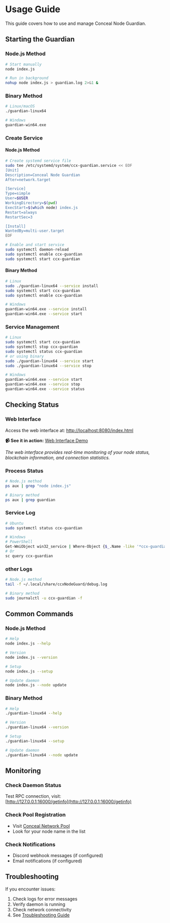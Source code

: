 # Usage Guide

This guide covers how to use and manage Conceal Node Guardian.

## Starting the Guardian

### Node.js Method
```bash
# Start manually
node index.js

# Run in background
nohup node index.js > guardian.log 2>&1 &
```

### Binary Method
```bash
# Linux/macOS
./guardian-linux64

# Windows
guardian-win64.exe
```

### Create Service

#### Node.js Method
```bash
# Create systemd service file
sudo tee /etc/systemd/system/ccx-guardian.service << EOF
[Unit]
Description=Conceal Node Guardian
After=network.target

[Service]
Type=simple
User=$USER
WorkingDirectory=$(pwd)
ExecStart=$(which node) index.js
Restart=always
RestartSec=3

[Install]
WantedBy=multi-user.target
EOF

# Enable and start service
sudo systemctl daemon-reload
sudo systemctl enable ccx-guardian
sudo systemctl start ccx-guardian
```

#### Binary Method
```bash
# Linux
sudo ./guardian-linux64 --service install
sudo systemctl start ccx-guardian
sudo systemctl enable ccx-guardian

# Windows
guardian-win64.exe --service install
guardian-win64.exe --service start
```

### Service Management

```bash
# Linux
sudo systemctl start ccx-guardian
sudo systemctl stop ccx-guardian
sudo systemctl status ccx-guardian
# or using binary
sudo ./guardian-linux64 --service start
sudo ./guardian-linux64 --service stop

# Windows
guardian-win64.exe --service start
guardian-win64.exe --service stop
guardian-win64.exe --service status
```

## Checking Status


### Web Interface
Access the web interface at: [http://localhost:8080/index.html](http://localhost:8080/index.html)

**📹 See it in action:** [Web Interface Demo](images/outputGuardian.gif)

*The web interface provides real-time monitoring of your node status, blockchain information, and connection statistics.*

### Process Status
```bash
# Node.js method
ps aux | grep "node index.js"

# Binary method
ps aux | grep guardian
```

### Service Log
```bash
# Ubuntu
sudo systemctl status ccx-guardian

# Windows
# PowerShell
Get-WmiObject win32_service | Where-Object {$_.Name -like '*ccx-guardian*'} | Select-Object Status
# Or
sc query ccx-guardian

```

### other Logs
```bash
# Node.js method
tail -f ~/.local/share/ccxNodeGuard/debug.log

# Binary method
sudo journalctl -u ccx-guardian -f
```



## Common Commands

### Node.js Method
```bash
# Help
node index.js --help

# Version
node index.js --version

# Setup
node index.js --setup

# Update daemon
node index.js --node update
```

### Binary Method
```bash
# Help
./guardian-linux64 --help

# Version
./guardian-linux64 --version

# Setup
./guardian-linux64 --setup

# Update daemon
./guardian-linux64 --node update
```

## Monitoring

### Check Daemon Status
 Test RPC connection, visit:  
[http://127.0.0.1:16000/getinfo](http://127.0.0.1:16000/getinfo)


### Check Pool Registration
- Visit [Conceal Network Pool](https://explorer.conceal.network/pool/list)
- Look for your node name in the list

### Check Notifications
- Discord webhook messages (if configured)
- Email notifications (if configured)

## Troubleshooting

If you encounter issues:
1. Check logs for error messages
2. Verify daemon is running
3. Check network connectivity
4. See [Troubleshooting Guide](Troubleshooting.md) 